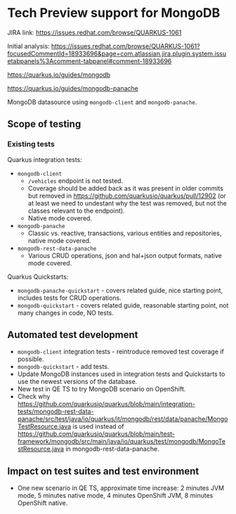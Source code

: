 # Tech Preview support for MongoDB

JIRA link: https://issues.redhat.com/browse/QUARKUS-1061

Initial analysis: https://issues.redhat.com/browse/QUARKUS-1061?focusedCommentId=18933696&page=com.atlassian.jira.plugin.system.issuetabpanels%3Acomment-tabpanel#comment-18933696

https://quarkus.io/guides/mongodb

https://quarkus.io/guides/mongodb-panache

MongoDB datasource using `mongodb-client` and `mongodb-panache`.

## Scope of testing

### Existing tests
Quarkus integration tests:
- `mongodb-client`
    - `/vehicles` endpoint is not tested.
    - Coverage should be added back as it was present in older commits but removed in https://github.com/quarkusio/quarkus/pull/12902 (or at least we need to undestant why the test was removed, but not the classes relevant to the endpoint).
    - Native mode covered.
- `mongodb-panache`
    - Classic vs. reactive, transactions, various entities and repositories, native mode covered.
- `mongodb-rest-data-panache`
    - Various CRUD operations, json and hal+json output formats, native mode covered.

Quarkus Quickstarts:
- `mongodb-panache-quickstart` - covers related guide, nice starting point, includes tests for CRUD operations.
- `mongodb-quickstart` - covers related guide, reasonable starting point, not many changes in code, NO tests.

## Automated test development

- `mongodb-client` integration tests - reintroduce removed test coverage if possible.
- `mongodb-quickstart` - add tests.
- Update MongoDB instances used in integration tests and Quickstarts to use the newest versions of the database.
- New test in QE TS to try MongoDB scenario on OpenShift.
- Check why https://github.com/quarkusio/quarkus/blob/main/integration-tests/mongodb-rest-data-panache/src/test/java/io/quarkus/it/mongodb/rest/data/panache/MongoTestResource.java is used instead of https://github.com/quarkusio/quarkus/blob/main/test-framework/mongodb/src/main/java/io/quarkus/test/mongodb/MongoTestResource.java in mongodb-rest-data-panache.

## Impact on test suites and test environment
- One new scenario in QE TS, approximate time increase: 2 minutes JVM mode, 5 minutes native mode, 4 minutes OpenShift JVM, 8 minutes OpenShift native.
